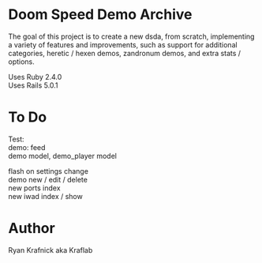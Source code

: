 # Doom Speed Demo Archive

The goal of this project is to create a new dsda, from scratch, implementing
a variety of features and improvements, such as support for additional
categories, heretic / hexen demos, zandronum demos, and extra stats / options.

Uses Ruby  2.4.0  
Uses Rails 5.0.1

# To Do
Test:  
demo: feed  
demo model, demo_player model  
  
flash on settings change  
demo new / edit / delete  
new ports index  
new iwad index / show  

# Author
Ryan Krafnick aka Kraflab